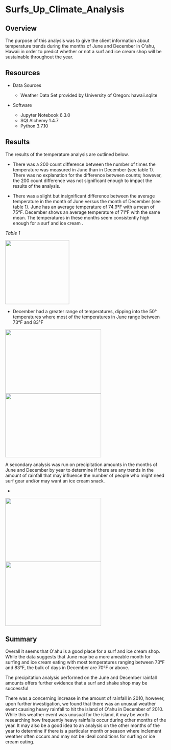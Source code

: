 # Surfs_Up_Climate_Analysis

## Overview

The purpose of this analysis was to give the client information about temperature trends during the months of June and December in O'ahu, Hawaii in order to predict whether or not a surf and ice cream shop will be sustainable throughout the year.

## Resources

- Data Sources
    - Weather Data Set provided by University of Oregon: hawaii.sqlite

- Software
    - Jupyter Notebook 6.3.0
    - SQLAlchemy 1.4.7
    - Python 3.7.10
    
## Results

The results of the temperature analysis are outlined below.

- There was a 200 count difference between the number of times the temperature was measured in June than in December (see table 1). There was no explanation for the difference between counts; however, the 200 count difference was not significant enough to impact the results of the analysis.

- There was a slight but insignificant difference between the average temperature in the month of June versus the month of December (see table 1). June has an average temperature of 74.9°F with a mean of 75°F. December shows an average temperature of 71°F with the same mean. The temperatures in these months seem consistently high enough for a surf and ice cream .

*Table 1*

<img src="https://github.com/jisellejones/surfs_up/blob/main/Images/temp_table.png" width="200" height="200">

- December had a greater range of temperatures, dipping into the 50° temperatures where most of the temperatures in June range between 73°F and 83°F

<img src="https://github.com/jisellejones/surfs_up/blob/main/Images/histogram_june_temps.png" width="300" height="200">      <img src="https://github.com/jisellejones/surfs_up/blob/main/Images/histogram_dec_temps.png" width="300" height="200">


A secondary analysis was run on precipitation amounts in the months of June and December by year to determine if there are any trends in the amount of rainfall that may influence the number of people who might need surf gear and/or may want an ice cream snack.

- 

<img src="https://github.com/jisellejones/surfs_up/blob/main/Images/bar_graph_june_prcp.png" width="300" height="200">      <img src="https://github.com/jisellejones/surfs_up/blob/main/Images/bar_graph_dec_prcp.png" width="300" height="200">

## Summary

Overall it seems that O'ahu is a good place for a surf and ice cream shop. While the data suggests that June may be a more ameable month for surfing and ice cream eating with most temperatures ranging between 73°F and 83°F, the bulk of days in December are 70°F or above. 

The precipitation analysis performed on the June and December rainfall amounts offers further evidence that a surf and shake shop may be successful

There was a concerning increase in the amount of rainfall in 2010, however, upon further investigation, we found that there was an unusual weather event causing heavy rainfall to hit the island of O'ahu in December of 2010. While this weather event was unusual for the island, it may be worth researching how frequently heavy rainfalls occur during other months of the year. It may also be a good idea to an analysis on the other months of the year to determine if there is a particular month or season where inclement weather often occurs and may not be ideal conditions for surfing or ice cream eating.